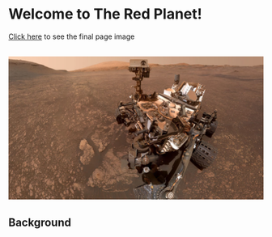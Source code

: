 # Welcome to The Red Planet!

<div>
<a href="Missions_to_Mars/static/web_look.jpg">Click here</a> to see the final page image</div>
<br>
<p align="center">
<img src="Missions_to_Mars/static/jumbotron_background.jpg" alt="Mars out of range ... Waiting for satellite signal ..." max-height="60%" max-width="60%"><p>
  
## Background
